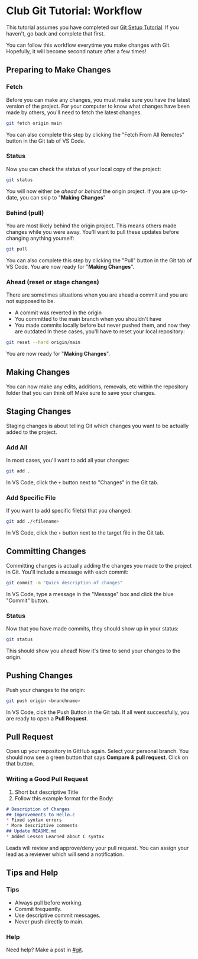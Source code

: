 # Club Git Tutorial: Workflow
This tutorial assumes you have completed our [Git Setup Tutorial](https://github.com/TBC-Projects/Training/blob/main/gitSetup.md). If you haven't, go back and complete that first.

You can follow this workflow everytime you make changes with Git. Hopefully, it will become second nature after a few times!

## Preparing to Make Changes
### Fetch
Before you can make any changes, you must make sure you have the latest version of the project. For your computer to know what changes have been made by others, you'll need to fetch the latest changes.
```bash
git fetch origin main
```
You can also complete this step by clicking the "Fetch From All Remotes" button in the Git tab of VS Code.
### Status
Now you can check the status of your local copy of the project:
```bash
git status
```
You will now either be _ahead_ or _behind_ the origin project. If you are up-to-date, you can skip to "**Making Changes**"
### Behind (pull)
You are most likely behind the origin project. This means others made changes while you were away. You'll want to pull these updates before changing anything yourself:
```bash
git pull
```
You can also complete this step by clicking the "Pull" button in the Git tab of VS Code.
You are now ready for "**Making Changes**".
### Ahead (reset or stage changes)
There are sometimes situations when you are ahead a commit and you are not supposed to be. 
* A commit was reverted in the origin
* You committed to the main branch when you shouldn't have
* You made commits locally before but never pushed them, and now they are outdated
In these cases, you'll have to reset your local repository:
```bash
git reset --hard origin/main
```
You are now ready for "**Making Changes**".
## Making Changes
You can now make any edits, additions, removals, etc within the repository folder that you can think of! Make sure to save your changes.
## Staging Changes
Staging changes is about telling Git which changes you want to be actually added to the project.
### Add All
In most cases, you'll want to add all your changes:
```bash
git add .
```
In VS Code, click the ``+`` button next to "Changes" in the Git tab.
### Add Specific File
If you want to add specific file(s) that you changed:
```bash
git add ./<filename>
```
In VS Code, click the ``+`` button next to the target file in the Git tab.
## Committing Changes
Committing changes is actually adding the changes you made to the project in Git. You'll include a message with each commit:
```bash
git commit -m "Quick description of changes"
```
In VS Code, type a message in the "Message" box and click the blue "Commit" button.
### Status
Now that you have made commits, they should show up in your status:
```bash
git status
```
This should show you ahead! Now it's time to send your changes to the origin.
## Pushing Changes
Push your changes to the origin:
```bash
git push origin <branchname>
```
In VS Code, cick the Push Button in the Git tab.
If all went successfully, you are ready to open a **Pull Request**.
## Pull Request
Open up your repository in GitHub again. Select your personal branch. You should now see a green button that says **Compare & pull request**.
Click on that button.
### Writing a Good Pull Request
1. Short but descriptive Title
2. Follow this example format for the Body:
```markdown
# Description of Changes
## Improvements to Hello.c
* Fixed syntax errors
* More descriptive comments
## Update README.md
* Added Lesson Learned about C syntax
```
Leads will review and approve/deny your pull request. You can assign your lead as a reviewer which will send a notification.
## Tips and Help
### Tips
* Always pull before working.
* Commit frequently.
* Use descriptive commit messages.
* Never push directly to main.
### Help
Need help? Make a post in [#git](https://discord.com/channels/1161436362067677225/1306411719660273774).
